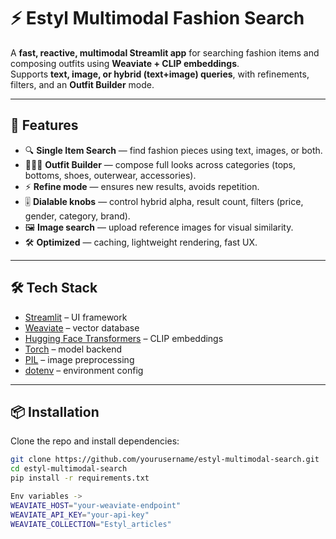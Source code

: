 # ⚡ Estyl Multimodal Fashion Search

A **fast, reactive, multimodal Streamlit app** for searching fashion items and composing outfits using **Weaviate + CLIP embeddings**.  
Supports **text, image, or hybrid (text+image) queries**, with refinements, filters, and an **Outfit Builder** mode.

---

## 🚀 Features

- 🔍 **Single Item Search** — find fashion pieces using text, images, or both.
- 🧑‍🤝‍🧑 **Outfit Builder** — compose full looks across categories (tops, bottoms, shoes, outerwear, accessories).
- ⚡ **Refine mode** — ensures new results, avoids repetition.
- 🎚️ **Dialable knobs** — control hybrid alpha, result count, filters (price, gender, category, brand).
- 🖼️ **Image search** — upload reference images for visual similarity.
- 🛠️ **Optimized** — caching, lightweight rendering, fast UX.

---

## 🛠️ Tech Stack

- [Streamlit](https://streamlit.io/) – UI framework
- [Weaviate](https://weaviate.io/) – vector database
- [Hugging Face Transformers](https://huggingface.co/) – CLIP embeddings
- [Torch](https://pytorch.org/) – model backend
- [PIL](https://pillow.readthedocs.io/) – image preprocessing
- [dotenv](https://pypi.org/project/python-dotenv/) – environment config

---

## 📦 Installation

Clone the repo and install dependencies:

```bash
git clone https://github.com/yourusername/estyl-multimodal-search.git
cd estyl-multimodal-search
pip install -r requirements.txt

Env variables ->
WEAVIATE_HOST="your-weaviate-endpoint"
WEAVIATE_API_KEY="your-api-key"
WEAVIATE_COLLECTION="Estyl_articles"